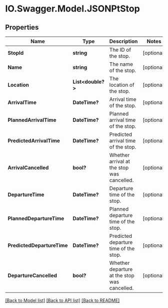 # IO.Swagger.Model.JSONPtStop
## Properties

Name | Type | Description | Notes
------------ | ------------- | ------------- | -------------
**StopId** | **string** | The ID of the stop. | [optional] 
**Name** | **string** | The name of the stop. | [optional] 
**Location** | **List&lt;double?&gt;** | The location of the stop. | [optional] 
**ArrivalTime** | **DateTime?** | Arrival time of the stop. | [optional] 
**PlannedArrivalTime** | **DateTime?** | Planned arrival time of the stop. | [optional] 
**PredictedArrivalTime** | **DateTime?** | Predicted arrival time of the stop. | [optional] 
**ArrivalCancelled** | **bool?** | Whether arrival at the stop was cancelled. | [optional] 
**DepartureTime** | **DateTime?** | Departure time of the stop. | [optional] 
**PlannedDepartureTime** | **DateTime?** | Planned departure time of the stop. | [optional] 
**PredictedDepartureTime** | **DateTime?** | Predicted departure time of the stop. | [optional] 
**DepartureCancelled** | **bool?** | Whether departure at the stop was cancelled. | [optional] 

[[Back to Model list]](../README.md#documentation-for-models) [[Back to API list]](../README.md#documentation-for-api-endpoints) [[Back to README]](../README.md)

